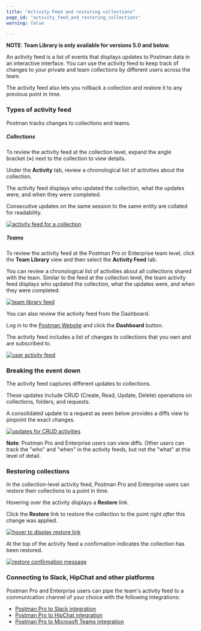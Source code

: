 ```yaml
---
title: "Activity Feed and restoring collections"
page_id: "activity_feed_and_restoring_collections"
warning: false

---
```


 **NOTE**: **Team Library is only available for versions 5.0 and below.**

An activity feed is a list of events that displays updates to Postman data in an interactive interface. You can use the activity feed to keep track of changes to your private and team collections by different users across the team. 

The activity feed also lets you rollback a collection and restore it to any previous point in time. 

### Types of activity feed

Postman tracks changes to collections and teams.

##### **Collections**

To review the activity feed at the collection level, expand the angle bracket (**>**) next to the collection to view details.

Under the **Activity** tab, review a chronological list of activities about the collection. 

The activity feed displays who updated the collection, what the updates were, and when they were completed. 

Consecutive updates on the same session to the same entity are collated for readability.

[![activity feed for a collection](https://s3.amazonaws.com/postman-static-getpostman-com/postman-docs/teamlib-activity-feed.png)](https://s3.amazonaws.com/postman-static-getpostman-com/postman-docs/teamlib-activity-feed.png)

##### **Teams**

To review the activity feed at the Postman Pro or Enterprise team level, click the **Team Library** view and then select the **Activity Feed** tab. 

You can review a chronological list of activities about all collections shared with the team. Similar to the feed at the collection level, the team activity feed displays who updated the collection, what the updates were, and when they were completed.

[![team library feed](https://s3.amazonaws.com/postman-static-getpostman-com/postman-docs/teamlib-activityfeed-view.png)](https://s3.amazonaws.com/postman-static-getpostman-com/postman-docs/teamlib-activityfeed-view.png)

You can also review the activity feed from the Dashboard. 

Log in to the [Postman Website](https://app.getpostman.com) and click the **Dashboard** button. 

The activity feed includes a list of changes to collections that you own and are subscribed to.

[![user activity feed](https://s3.amazonaws.com/postman-static-getpostman-com/postman-docs/teamlib-feed-dashboard.png)](https://s3.amazonaws.com/postman-static-getpostman-com/postman-docs/teamlib-feed-dashboard.png)

### Breaking the event down

The activity feed captures different updates to collections. 

These updates include CRUD (Create, Read, Update, Delete) operations on collections, folders, and requests.

A consolidated update to a request as seen below provides a diffs view to pinpoint the exact changes. 

[![updates for CRUD activities](https://s3.amazonaws.com/postman-static-getpostman-com/postman-docs/event-breakdown.png)](https://s3.amazonaws.com/postman-static-getpostman-com/postman-docs/event-breakdown.png)

**Note**: Postman Pro and Enterprise users can view diffs. Other users can track the "who" and "when" in the activity feeds, but not the "what" at this level of detail. 

### Restoring collections

In the collection-level activity feed, Postman Pro and Enterprise users can restore their collections to a point in time.

Hovering over the activity displays a **Restore** link. 

Click the **Restore** link to restore the collection to the point right _after_ this change was applied.

[![hover to display restore link](https://s3.amazonaws.com/postman-static-getpostman-com/postman-docs/restore-collections.png)](https://s3.amazonaws.com/postman-static-getpostman-com/postman-docs/restore-collections.png)

At the top of the activity feed a confirmation indicates the collection has been restored.

[![restore confirmation message](https://s3.amazonaws.com/postman-static-getpostman-com/postman-docs/58927426.png)](https://s3.amazonaws.com/postman-static-getpostman-com/postman-docs/58927426.png)

### Connecting to Slack, HipChat and other platforms

Postman Pro and Enterprise users can pipe the team's activity feed to a communication channel of your choice with the following integrations:

   *   [Postman Pro to Slack integration](/docs/pro/integrations/slack)
   *   [Postman Pro to HipChat integration](/docs/pro/integrations/hipchat)
   *   [Postman Pro to Microsoft Teams integration](/docs/pro/integrations/microsoft_teams)  
